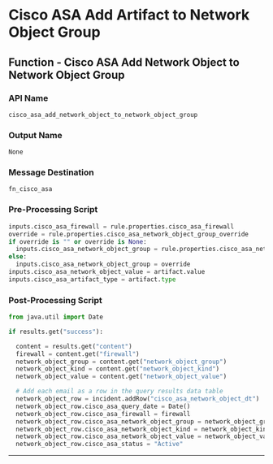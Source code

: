 <!--
    DO NOT MANUALLY EDIT THIS FILE
    THIS FILE IS AUTOMATICALLY GENERATED WITH resilient-circuits codegen
-->

# Cisco ASA Add Artifact to Network Object Group

## Function - Cisco ASA Add Network Object to Network Object Group

### API Name
`cisco_asa_add_network_object_to_network_object_group`

### Output Name
`None`

### Message Destination
`fn_cisco_asa`

### Pre-Processing Script
```python
inputs.cisco_asa_firewall = rule.properties.cisco_asa_firewall
override = rule.properties.cisco_asa_network_object_group_override
if override is "" or override is None:
  inputs.cisco_asa_network_object_group = rule.properties.cisco_asa_network_object_group
else:
  inputs.cisco_asa_network_object_group = override
inputs.cisco_asa_network_object_value = artifact.value
inputs.cisco_asa_artifact_type = artifact.type
```

### Post-Processing Script
```python
from java.util import Date

if results.get("success"):

  content = results.get("content")
  firewall = content.get("firewall")
  network_object_group = content.get("network_object_group")
  network_object_kind = content.get("network_object_kind")
  network_object_value = content.get("network_object_value")

  # Add each email as a row in the query results data table
  network_object_row = incident.addRow("cisco_asa_network_object_dt")
  network_object_row.cisco_asa_query_date = Date()
  network_object_row.cisco_asa_firewall = firewall
  network_object_row.cisco_asa_network_object_group = network_object_group
  network_object_row.cisco_asa_network_object_kind = network_object_kind
  network_object_row.cisco_asa_network_object_value = network_object_value
  network_object_row.cisco_asa_status = "Active"
```

---

